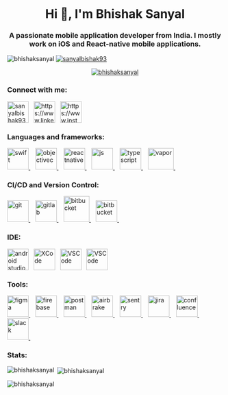 <h1 align="center">Hi 👋, I'm Bhishak Sanyal</h1>
<h3 align="center">A passionate mobile application developer from India. I mostly work on iOS and React-native mobile applications.</h3>

<p align="left"> <img src="https://komarev.com/ghpvc/?username=bhishaksanyal&label=Profile%20views&color=0e75b6&style=flat" alt="bhishaksanyal" /> <a href="https://twitter.com/sanyalbishak93" target="blank"><img src="https://img.shields.io/twitter/follow/sanyalbishak93?logo=twitter&style=for-the-badge" alt="sanyalbishak93" /></a></p>

<p align="center"> <a href="https://github.com/ryo-ma/github-profile-trophy"><img src="https://github-profile-trophy.vercel.app/?username=bhishaksanyal&theme=tokyonight&title=MultiLanguage,Commit,Repositories,PullRequest,Issues,Stars" alt="bhishaksanyal" /></a> </p>

<p align="left">  </p>

<h3 align="left">Connect with me:</h3>
<p align="left">
<a href="https://twitter.com/sanyalbishak93" target="blank"><img align="center" src="https://cdn-icons-png.flaticon.com/512/4494/4494481.png" alt="sanyalbishak93" height="50" width="50" /></a>&nbsp;&nbsp;
<a href="https://linkedin.com/in/bhishaksanyal/" target="blank"><img align="center" src="https://cdn-icons-png.flaticon.com/512/3536/3536505.png" alt="https://www.linkedin.com/in/bhishaksanyal/" height="50" width="50" /></a>&nbsp;&nbsp;
<a href="https://www.instagram.com/bhishaksanyal/" target="blank"><img align="center" src="https://cdn-icons-png.flaticon.com/512/174/174855.png" alt="https://www.instagram.com/bhishaksanyal/" height="50" width="50" /></a>&nbsp;&nbsp;
</p>


<h3 align="left">Languages and frameworks:</h3>
<p align="left">
  <a href="https://developer.apple.com/swift/" target="_blank" rel="noreferrer"> <img src="https://cdn.cdnlogo.com/logos/s/13/swift.svg" alt="swift" width="50" height="50"/> </a>&nbsp;&nbsp;
  <a href="https://developer.apple.com/library/archive/documentation/Cocoa/Conceptual/ProgrammingWithObjectiveC/Introduction/Introduction.html" target="_blank" rel="noreferrer"> <img src="https://www.vectorlogo.zone/logos/apple_objectivec/apple_objectivec-icon.svg" alt="objectivec" width="50" height="50"/> </a>&nbsp;&nbsp;
  <a href="https://reactnative.dev/" target="_blank" rel="noreferrer"> <img src="https://reactnative.dev/img/header_logo.svg" alt="reactnative" width="50" height="50"/> </a> &nbsp;&nbsp;
  <a href="#" target="_blank" rel="noreferrer"> <img src="https://openclipart.org/download/272343/1486640684.svg" alt="js" width="50" height="50"/> </a> &nbsp;&nbsp;
  <a href="#" target="_blank" rel="noreferrer"> <img src="https://upload.wikimedia.org/wikipedia/commons/thumb/4/4c/Typescript_logo_2020.svg/2048px-Typescript_logo_2020.svg.png" alt="typescript" width="50" height="50"/> </a> &nbsp;&nbsp;
  <a href="https://vapor.codes/" target="_blank" rel="noreferrer"> <img src="https://github.com/bhishaksanyal/bhishaksanyal/assets/26772694/1c258937-2534-46fd-a472-a72157e5c8df" alt="vapor" width="60" height="50"/> </a> &nbsp;&nbsp;
</p>

<h3 align="left">CI/CD and Version Control:</h3>
<p align="left"> 
  <a href="https://git-scm.com/" target="_blank" rel="noreferrer"> <img src="https://www.vectorlogo.zone/logos/git-scm/git-scm-icon.svg" alt="git" width="50" height="50"/> </a> &nbsp;&nbsp;
  <a href="https://git-scm.com/" target="_blank" rel="noreferrer"> <img src="https://user-images.githubusercontent.com/26772694/209968659-155744d8-6e75-459e-b967-394a96302725.svg" alt="gitlab" width="50" height="50"/> </a> &nbsp;&nbsp;
  <a href="https://git-scm.com/" target="_blank" rel="noreferrer"> <img src="https://user-images.githubusercontent.com/26772694/209969616-cd2367ba-7869-4b32-ba57-56c057e5aefe.svg" alt="bitbucket" width="60" height="60"/> </a> &nbsp;&nbsp;
  <a href="https://git-scm.com/" target="_blank" rel="noreferrer"> <img src="https://user-images.githubusercontent.com/26772694/209973638-f69c358a-8a67-4203-aa50-3f866d64cbd1.png" alt="bitbucket" width="50" height="50"/> </a> &nbsp;&nbsp;
</p>

<h3 align="left">IDE:</h3>
<p align="left"> 
  <a href="https://user-images.githubusercontent.com/26772694/209842351-c14d23e3-19b1-4251-a420-56fdeee57d85.svg" target="blank"><img align="center"     src="https://user-images.githubusercontent.com/26772694/209842351-c14d23e3-19b1-4251-a420-56fdeee57d85.svg" alt="android studio" height="50"               width="50" /></a>&nbsp;&nbsp;
  <a href="https://developer.apple.com/assets/elements/icons/xcode-12/xcode-12-96x96_2x.png" target="#"><img align="center" src="https://developer.apple.com/assets/elements/icons/xcode-12/xcode-12-96x96_2x.png" alt="XCode" height="50" width="50" /></a>&nbsp;&nbsp;
  <a href="https://img.icons8.com/color/512/visual-studio-code-2019.png" target="#"><img align="center" src="https://img.icons8.com/color/512/visual-studio-code-2019.png" alt="VSCode" height="50" width="50" /></a>&nbsp;&nbsp;
  <a href="https://seeklogo.com/images/A/atom-logo-19BD90FF87-seeklogo.com.png" target="#"><img align="center" src="https://seeklogo.com/images/A/atom-logo-19BD90FF87-seeklogo.com.png" alt="VSCode" height="50" width="50" /></a>&nbsp;&nbsp;
</p>

<h3 align="left">Tools:</h3>
<p align="left"> 
  <a href="https://www.figma.com/" target="_blank" rel="noreferrer"> <img src="https://www.vectorlogo.zone/logos/figma/figma-icon.svg" alt="figma" width="50" height="50"/> </a> &nbsp;&nbsp;
  <a href="https://firebase.google.com/" target="_blank" rel="noreferrer"> <img src="https://www.vectorlogo.zone/logos/firebase/firebase-icon.svg" alt="firebase" width="50" height="50"/> </a>&nbsp;&nbsp; 
  <a href="https://postman.com" target="_blank" rel="noreferrer"> <img src="https://www.vectorlogo.zone/logos/getpostman/getpostman-icon.svg" alt="postman" width="50" height="50"/> </a> &nbsp;&nbsp;
  <a href="#" target="_blank" rel="noreferrer"> <img src="https://user-images.githubusercontent.com/26772694/210081088-53f79c00-56f3-430e-a96e-8daccf3fe3f9.png" alt="airbrake" width="50" height="50"/> </a> &nbsp;&nbsp;
  <a href="#" target="_blank" rel="noreferrer"> <img src="https://user-images.githubusercontent.com/26772694/210081316-074067b2-f9c7-4622-b85d-56ede4e0815e.png" alt="sentry" width="50" height="50"/> </a> &nbsp;&nbsp;
  <a href="#" target="_blank" rel="noreferrer"> <img src="https://user-images.githubusercontent.com/26772694/210081431-9711f747-1383-4ee3-93c6-d076b0a97a97.png" alt="jira" width="50" height="50"/> </a> &nbsp;&nbsp;
  <a href="#" target="_blank" rel="noreferrer"> <img src="https://user-images.githubusercontent.com/26772694/210081556-ce820bfc-265d-4fd6-9cb6-675893378765.png" alt="confluence" width="50" height="50"/> </a> &nbsp;&nbsp;
    <a href="#" target="_blank" rel="noreferrer"> <img src="https://user-images.githubusercontent.com/26772694/210231919-5f9b10b5-8a5a-4c44-b034-8b06bf45df5f.png" alt="slack" width="50" height="50"/> </a> &nbsp;&nbsp;
</p>

<h3 align="left">Stats:</h3>
<p><img align="left" src="https://github-readme-stats.vercel.app/api/top-langs?username=bhishaksanyal&show_icons=true&locale=en&layout=compact" alt="bhishaksanyal" /></p>

<p>&nbsp;<img align="center" src="https://github-readme-stats.vercel.app/api?username=bhishaksanyal&show_icons=true&locale=en" alt="bhishaksanyal" /></p>

<p><img align="center" src="https://github-readme-streak-stats.herokuapp.com/?user=bhishaksanyal&" alt="bhishaksanyal" /></p>
